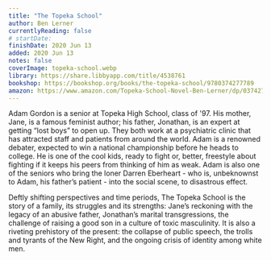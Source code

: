 ```yaml
---
title: "The Topeka School"
author: Ben Lerner
currentlyReading: false
# startDate:
finishDate: 2020 Jun 13
added: 2020 Jun 13
notes: false
coverImage: topeka-school.webp
library: https://share.libbyapp.com/title/4538761
bookshop: https://bookshop.org/books/the-topeka-school/9780374277789
amazon: https://www.amazon.com/Topeka-School-Novel-Ben-Lerner/dp/0374277788
---
```


Adam Gordon is a senior at Topeka High School, class of '97. His mother, Jane, is a famous feminist author; his father, Jonathan, is an expert at getting “lost boys” to open up. They both work at a psychiatric clinic that has attracted staff and patients from around the world. Adam is a renowned debater, expected to win a national championship before he heads to college. He is one of the cool kids, ready to fight or, better, freestyle about fighting if it keeps his peers from thinking of him as weak. Adam is also one of the seniors who bring the loner Darren Eberheart - who is, unbeknownst to Adam, his father’s patient - into the social scene, to disastrous effect.

Deftly shifting perspectives and time periods, The Topeka School is the story of a family, its struggles and its strengths: Jane’s reckoning with the legacy of an abusive father, Jonathan’s marital transgressions, the challenge of raising a good son in a culture of toxic masculinity. It is also a riveting prehistory of the present: the collapse of public speech, the trolls and tyrants of the New Right, and the ongoing crisis of identity among white men.  
